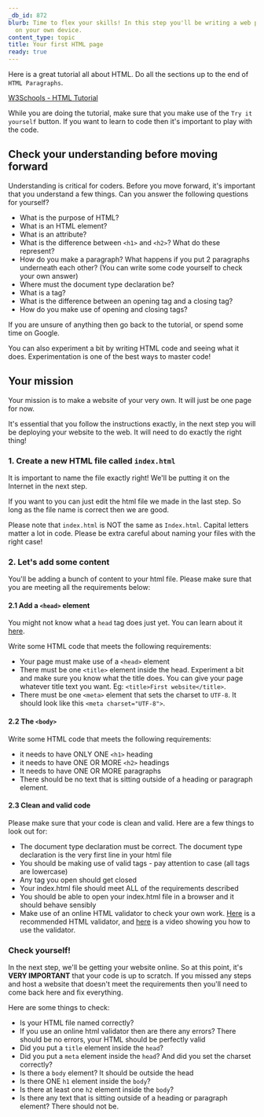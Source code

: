 ```yaml
---
_db_id: 872
blurb: Time to flex your skills! In this step you'll be writing a web page from scratch
  on your own device.
content_type: topic
title: Your first HTML page
ready: true
---
```



Here is a great tutorial all about HTML. Do all the sections up to the end of `HTML Paragraphs`.

[W3Schools - HTML Tutorial](https://www.w3schools.com/html/html_intro.asp)

While you are doing the tutorial, make sure that you make use of the `Try it yourself` button. If you want to learn to code then it's important to play with the code. 

## Check your understanding before moving forward

Understanding is critical for coders. Before you move forward, it's important that you understand a few things. Can you answer the following questions for yourself?

- What is the purpose of HTML?
- What is an HTML element?
- What is an attribute?
- What is the difference between `<h1>` and `<h2>`? What do these represent?
- How do you make a paragraph? What happens if you put 2 paragraphs underneath each other? (You can write some code yourself to check your own answer)
- Where must the document type declaration be?
- What is a tag? 
- What is the difference between an opening tag and a closing tag?
- How do you make use of opening and closing tags?

If you are unsure of anything then go back to the tutorial, or spend some time on Google.

You can also experiment a bit by writing HTML code and seeing what it does. Experimentation is one of the best ways to master code!

## Your mission 

Your mission is to make a website of your very own. It will just be one page for now. 

It's essential that you follow the instructions exactly, in the next step you will be deploying your website to the web.  It will need to do exactly the right thing!

### 1. Create a new HTML file called `index.html`

It is important to name the file exactly right! We'll be putting it on the Internet in the next step. 

If you want to you can just edit the html file we made in the last step. So long as the file name is correct then we are good. 

Please note that `index.html` is NOT the same as `Index.html`. Capital letters matter a lot in code. Please be extra careful about naming your files with the right case!

### 2. Let's add some content 

You'll be adding a bunch of content to your html file. Please make sure that you are meeting all the requirements below:

#### 2.1 Add a `<head>` element

You might not know what a `head` tag does just yet. You can learn about it [here](https://www.w3schools.com/html/html_head.asp).

Write some HTML code that meets the following requirements:

- Your page must make use of a `<head>` element 
- There must be one `<title>` element inside the head. Experiment a bit and make sure you know what the title does. You can give your page whatever title text you want. Eg: `<title>First website</title>`. 
- There must be one `<meta>` element that sets the charset to `UTF-8`. It should look like this `<meta charset="UTF-8">`. 

#### 2.2 The `<body>`

Write some HTML code that meets the following requirements:

- it needs to have ONLY ONE `<h1>` heading 
- it needs to have ONE OR MORE `<h2>` headings
- It needs to have ONE OR MORE paragraphs
- There should be no text that is sitting outside of a heading or paragraph element.

#### 2.3 Clean and valid code

Please make sure that your code is clean and valid. Here are a few things to look out for:

- The document type declaration must be correct. The document type declaration is the very first line in your html file
- You should be making use of valid tags - pay attention to case (all tags are lowercase)
- Any tag you open should get closed
- Your index.html file should meet ALL of the requirements described
- You should be able to open your index.html file in a browser and it should behave sensibly
- Make use of an online HTML validator to check your own work. [Here](https://validator.w3.org/) is a recommended HTML validator, and [here](https://www.youtube.com/watch?v=XXecps3jEVw) is a video showing you how to use the validator.

### Check yourself!

In the next step, we'll be getting your website online. So at this point, it's **VERY IMPORTANT** that your code is up to scratch. If you missed any steps and host a website that doesn't meet the requirements then you'll need to come back here and fix everything. 

Here are some things to check:

- Is your HTML file named correctly?
- If you use an online html validator then are there any errors? There should be no errors, your HTML should be perfectly valid
- Did you put a `title` element inside the `head`?
- Did you put a `meta` element inside the `head`? And did you set the charset correctly?
- Is there a `body` element? It should be outside the head
- Is there ONE `h1` element inside the `body`?
- Is there at least one `h2` element inside the `body`?
- Is there any text that is sitting outside of a heading or paragraph element? There should not be.